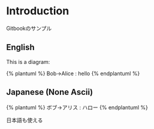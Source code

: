 # Introduction

Gitbookのサンプル


## English

This is a diagram:

{% plantuml %}
Bob->Alice : hello
{% endplantuml %}

## Japanese (None Ascii)

{% plantuml %}
ボブ->アリス : ハロー
{% endplantuml %}

日本語も使える